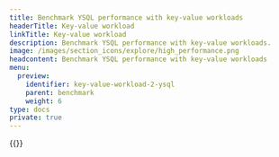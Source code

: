 ```yaml
---
title: Benchmark YSQL performance with key-value workloads
headerTitle: Key-value workload
linkTitle: Key-value workload
description: Benchmark YSQL performance with key-value workloads.
image: /images/section_icons/explore/high_performance.png
headcontent: Benchmark YSQL performance with key-value workloads
menu:
  preview:
    identifier: key-value-workload-2-ysql
    parent: benchmark
    weight: 6
type: docs
private: true
---
```

<!-- Page DISABLED for lack of content -->

{{<api-tabs>}}
